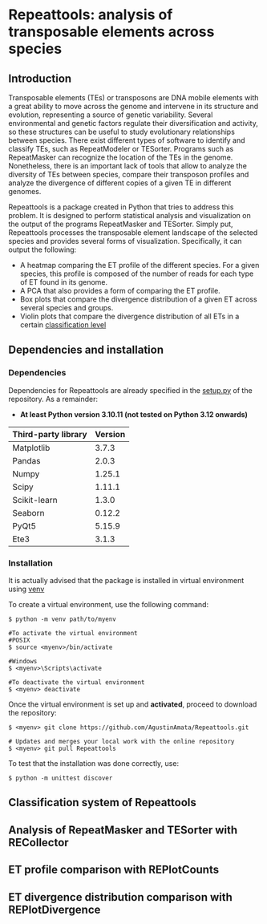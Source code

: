 # Repeattools: analysis of transposable elements across species
## Introduction
Transposable elements (TEs) or transposons are DNA mobile elements with a great
ability to move across the genome and intervene in its structure and evolution, representing a
source of genetic variability. Several environmental and genetic factors regulate their
diversification and activity, so these structures can be useful to study evolutionary relationships
between species. There exist different types of software to identify and classify TEs, such as
RepeatModeler or TESorter. Programs such as RepeatMasker can recognize the location of the
TEs in the genome. Nonetheless, there is an important lack of tools that allow to analyze the
diversity of TEs between species, compare their transposon profiles and analyze the divergence
of different copies of a given TE in different genomes.

Repeattools is a package created in Python that tries to address this problem.
It is designed to perform statistical analysis and visualization on the output of the programs
RepeatMasker and TESorter. Simply put, Repeattools processes the transposable element landscape
of the selected species and provides several forms of visualization. Specifically, it can output the
following:

- A heatmap comparing the ET profile of the different species. For a given species, this profile is composed of the number
of reads for each type of ET found in its genome.
- A PCA that also provides a form of comparing the ET profile.
- Box plots that compare the divergence distribution of a given ET across several species and groups.
- Violin plots that compare the divergence distribution of all ETs in a certain [classification level](##classification-system-of-Repeattools)

## Dependencies and installation
### Dependencies
Dependencies for Repeattools are already specified in the [setup.py](./setup.py) of the repository. As a remainder:

+ **At least Python version 3.10.11 (not tested on Python 3.12 onwards)**

| Third-party library | Version |
|---------------------|---------|
| Matplotlib          | 3.7.3   |
| Pandas              | 2.0.3   |
| Numpy               | 1.25.1  |
| Scipy               | 1.11.1  |
| Scikit-learn        | 1.3.0   |
| Seaborn             | 0.12.2  |
| PyQt5               | 5.15.9  |
| Ete3                | 3.1.3   |

### Installation
It is actually advised that the package is installed in virtual environment using [venv](https://docs.python.org/3.10/library/venv.html)

To create a virtual environment, use the following command:
```
$ python -m venv path/to/myenv

#To activate the virtual environment
#POSIX
$ source <myenv>/bin/activate

#Windows
$ <myenv>\Scripts\activate

#To deactivate the virtual environment
$ <myenv> deactivate
```

Once the virtual environment is set up and **activated**, proceed to download the repository:
```
$ <myenv> git clone https://github.com/AgustinAmata/Repeattools.git

# Updates and merges your local work with the online repository
$ <myenv> git pull Repeattools
```

To test that the installation was done correctly, use:
```
$ python -m unittest discover
```

## Classification system of Repeattools


## Analysis of RepeatMasker and TESorter with RECollector


## ET profile comparison with REPlotCounts


## ET divergence distribution comparison with REPlotDivergence

